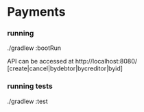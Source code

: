 # Payments

### running

./gradlew :bootRun

API can be accessed at http://localhost:8080/ [create|cancel|bydebtor|bycreditor|byid]

### running tests

./gradlew :test

